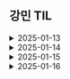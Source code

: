 ## 강민 TIL

<details>
<summary>2025-01-13</summary>
<div markdown="1">

                        
- Jira의 사용법에 대해 배웠다.
- 프롬프트 엔지니어링에 대해 더 깊이 파보는 중...

</div>
</details>

<details>
<summary>2025-01-14</summary>
<div markdown="1">

#### python으로 영어 -> 한글 번역

```
pip install googletrans==4.0.0-rc1
```
```
from googletrans import Translator

def translate_text():
    translator = Translator()
    result = translator.translate("""text""", dest='en')
    print(result.text)

translate_text()
```

</div>
</details>

<details>
<summary>2025-01-15</summary>
<div markdown="1">

#### 이미지를 32bit로 생성하기
- 파이썬 이미지 처리 라이브러리 PIL 설치
```
pip install pillow
```
```
from PIL import Image, ImageDraw
import numpy as np

# 이미지 파일 경로
image_path = "이미지 파일 경로로" 

# 이미지 로드 및 32x32 픽셀화
grid_size = 32  # 격자 크기 (32x32 픽셀)
original_image = Image.open(image_path).convert("RGBA")
small_image = original_image.resize((grid_size, grid_size), Image.Resampling.NEAREST)

# 결과 이미지 크기 계산
cell_size = 70  # 각 격자의 크기 
output_size = grid_size * cell_size
output_image = Image.new("RGBA", (output_size, output_size), (255, 255, 255, 255))
draw = ImageDraw.Draw(output_image)

# 격자와 픽셀 색상 그리기
for y in range(grid_size):
    for x in range(grid_size):
        color = tuple(small_image.getpixel((x, y)))  # 픽셀 색상 추출 (RGBA)
        # 격자 셀에 색상 채우기
        draw.rectangle(
            [
                (x * cell_size, y * cell_size),
                ((x + 1) * cell_size - 1, (y + 1) * cell_size - 1),
            ],
            fill=color,
        )
        # 격자선 그리기
        draw.rectangle(
            [
                (x * cell_size, y * cell_size),
                ((x + 1) * cell_size - 1, (y + 1) * cell_size - 1),
            ],
            outline=(200, 200, 200, 255),  # 회색 격자선
        )

# 결과 이미지를 RGB로 변환
rgb_output_image = output_image.convert("RGB")

# 결과 이미지 저장 경로
output_image_path = "결과 이미지 경로로"
# 이미지 저장
rgb_output_image.save(output_image_path)
output_image_path
```

#### 이미지 배경 제거
- 이미지 배경 제거를 위한 rembg 라이브러리 설치
```
pip install rembg
```
```
from rembg import remove
from PIL import Image

input = Image.open("이미지 경로") # load image
output = remove(input) # remove background
output.save("결과 이미지 경로") # save image
```
- 코드 실행 시 이미지 배경 제거와 같은 작업에 사용되는 딥러닝 기반 세그멘테이션 모델인 u2net이 자동 다운로드


- 배경 있는 이미지 배경 제거 후 32bit로 생성하기
```
from PIL import Image, ImageDraw
from rembg import remove
import numpy as np

# 이미지 파일 경로
image_path = "이미지 파일 경로로" 

# 이미지 로드 및 32x32 픽셀화
grid_size = 32 
input = Image.open(image_path) 
output = remove(input)
original_image = output.convert("RGBA")
small_image = original_image.resize((grid_size, grid_size), Image.Resampling.NEAREST)

# 결과 이미지 크기 계산
cell_size = 70 
output_size = grid_size * cell_size
output_image = Image.new("RGBA", (output_size, output_size), (255, 255, 255, 255))
draw = ImageDraw.Draw(output_image)

# 격자와 픽셀 색상 그리기
for y in range(grid_size):
    for x in range(grid_size):
        color = tuple(small_image.getpixel((x, y)))  # 픽셀 색상 추출 (RGBA)
        # 격자 셀에 색상 채우기
        draw.rectangle(
            [
                (x * cell_size, y * cell_size),
                ((x + 1) * cell_size - 1, (y + 1) * cell_size - 1),
            ],
            fill=color,
        )
        # 격자선 그리기
        draw.rectangle(
            [
                (x * cell_size, y * cell_size),
                ((x + 1) * cell_size - 1, (y + 1) * cell_size - 1),
            ],
            outline=(200, 200, 200, 255),  # 회색 격자선
        )

# 결과 이미지를 RGB로 변환
rgb_output_image = output_image.convert("RGB")

# 결과 이미지 저장 경로
output_image_path = "결과 이미지 경로로"
# 이미지 저장
rgb_output_image.save(output_image_path)
output_image_path
```

</div>
</details>

<details>
<summary>2025-01-16</summary>
<div markdown="1">
## RGB vs RGBA

### RGB

- Red Green Blue의 약어
- (255,255,255) 이런 형식으로 나타남
### RGBA

- RGB에 투명도 개념인 alpha를 추가한 것
- (255,0,0,0.5) 이면 투명도가 0.5인 빨간색

## 도트 도안 비슷한 색상 합쳐서 색상 수 줄이기 (KMeans 클러스터링 활용)

- 사용 이미지
![dogdog](/uploads/cdf51fed75efd41543a6c4a4775fe335/dogdog.jpg)

### image to 2D Array
```
from PIL import Image, ImageDraw
from rembg import remove
import numpy as np
from sklearn.cluster import KMeans

# 이미지 파일 경로
image_path = "C:/Users/SSAFY/Desktop/dogdog.jpg"

# 이미지 로드 및 32x32 픽셀화
grid_size = 32 
input = Image.open(image_path) 
output = remove(input)
original_image = output.convert("RGBA")
small_image = original_image.resize((grid_size, grid_size), Image.Resampling.NEAREST)
pixels = np.array(small_image) # -> (높이, 너비, 채널수(RGBA))의 3차원 배열
original_shape = pixels.shape
# 픽셀을 2D 배열로 재구성
pixels_2d = pixels.reshape(-1, 4) # -> RGBA이기 떄문에 4로 바꿔야함 왜냐하면 RGBA는 4개의 숫자로 구성됨 / 만약 RGB면 3으로
```
#### -> 2차원 배열로 변경

### 컬러값만 뽑은 pixels_2d를 시각화
```
import matplotlib.pyplot as plt

# RGBA 2D 배열을 시각화하기 위해 RGB만 추출
rgb_pixels = pixels_2d[:, :3]

# RGB 값의 3D 공간 시각화
fig = plt.figure(figsize=(8, 8))
ax = fig.add_subplot(111, projection='3d')

# X, Y, Z 축에 RGB 값 배치
ax.scatter(rgb_pixels[:, 0], rgb_pixels[:, 1], rgb_pixels[:, 2], c=rgb_pixels / 255, s=10)

ax.set_xlabel('Red')
ax.set_ylabel('Green')
ax.set_zlabel('Blue')
ax.set_title('RGB Color Distribution')

plt.show()
```
![graph](/uploads/6dcae4e081ca4c9696c4f4e3797d52a0/graph.png)

### KMeans 클러스터링
```
# K-means 클러스터링

n_colors = 4 # 원하는 색상 수 4개

kmeans = KMeans(n_clusters=n_colors, random_state=42) # KMeans 모델 정의
labels = kmeans.fit_predict(pixels_2d) # 2D 배열을 예측

# 각 픽셀을 가장 가까운 중심점의 색상으로 대체
new_pixels = kmeans.cluster_centers_[labels]  #  .cluster_centers_는 각 클러스터의 중앙값 좌표 
    
# 이미지 형태로 다시 재구성
new_pixels = new_pixels.reshape(original_shape)

# 배열을 image로 변환
Image.fromarray(np.uint8(new_pixels))
```
- **.cluster_centers_**는 각 클러스터의 중앙값 좌표

### 전체 코드
```
from PIL import Image, ImageDraw
from rembg import remove
import numpy as np
from sklearn.cluster import KMeans

# 이미지 파일 경로
image_path = "C:/Users/SSAFY/Desktop/dogdog.jpg"

def reduce_colors(image, n_colors): # 이미지, 원하는 색상의 수
    
    pixels = np.array(image)
    original_shape = pixels.shape
    
    # 3차원 pixel을 2차원으로 변경
    pixels_2d = pixels.reshape(-1, 4) # -> RGBA이기 떄문에 4로 바꿔야함 왜냐하면 RGBA는 4개의 숫자로 구성됨 / 만약 RGB면 3으로
    
    # KMeans 클러스터링
    kmeans = KMeans(n_clusters=n_colors, random_state=42)
    labels = kmeans.fit_predict(pixels_2d)
    
    # 각 픽셀을 가장 가까운 중심점의 색상으로 대체
    new_pixels = kmeans.cluster_centers_[labels]
    
    # 이미지 형태로 다시 재구성
    new_pixels = new_pixels.reshape(original_shape)
    
    # 배열을 image로 변환
    return Image.fromarray(np.uint8(new_pixels))

# 이미지 로드 및 32x32 픽셀화
grid_size = 32 
input = Image.open(image_path) 
output = remove(input)
original_image = output.convert("RGBA")
small_image = original_image.resize((grid_size, grid_size), Image.Resampling.NEAREST)

# 색상 수 줄이기
n_colors = 4  # 원하는 색상 수
reduced_image = reduce_colors(small_image, n_colors)

# 결과 이미지 크기 계산
cell_size = 70  # 각 격자의 크기 
output_size = grid_size * cell_size
output_image = Image.new("RGBA", (output_size, output_size), (255, 255, 255, 255))
draw = ImageDraw.Draw(output_image)

# 격자와 픽셀 색상 그리기
for y in range(grid_size):
    for x in range(grid_size):
        color = tuple(reduced_image.getpixel((x, y)))  # 픽셀 색상 추출 (RGBA)
        # 격자 셀에 색상 채우기
        draw.rectangle(
            [
                (x * cell_size, y * cell_size),
                ((x + 1) * cell_size - 1, (y + 1) * cell_size - 1),
            ],
            fill=color,
        )
        # 격자선 그리기
        draw.rectangle(
            [
                (x * cell_size, y * cell_size),
                ((x + 1) * cell_size - 1, (y + 1) * cell_size - 1),
            ],
            outline=(200, 200, 200, 255),  # 회색 격자선
        )

# 결과 이미지를 RGB로 변환
rgb_output_image = output_image.convert("RGB")

# 결과 이미지 저장 경로
output_image_path = "C:/Users/SSAFY/Desktop/dogdog_grid.jpg"
# 이미지 저장
rgb_output_image.save(output_image_path)
output_image_path
```
### 결과물
![dogdog_grid_reduced](/uploads/ebb375c9e6de538bd2defe7cfa17ac2c/dogdog_grid_reduced.jpg)
</div>
</details>



